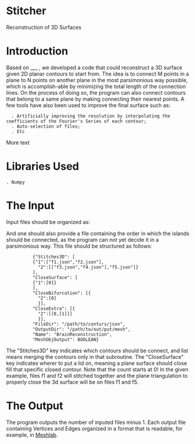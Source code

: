 # Stitcher
Reconstruction of 3D Surfaces

# Introduction

  Based on ___ ,  we developed a code that could reconstruct a 3D surface given 2D planar contours to start from. The idea is to connect M points in a plane to N points on another plane in the most parsimonious way possible, which is accomplish-able by minimizing the total length of the connection lines. On the process of doing so, the program can also connect contours that belong to a same plane by making connecting their nearest points.
  A few tools have also been used to improve the final surface such as:

      . Artificially improving the resolution by interpolating the coefficients of the Fourier's Series of each contour;
      . Auto-selection of files;
      . Etc

  More text


# Libraries Used

    . Numpy

# The Input

  Input files should be organized as:


  And one should also provide a file containing the order in which the islands should be connected, as the program can not yet decide it in a parsimonious way. This file should be structured as follows:

              {"Stitches3D": [
              {"1":["f1.json","f2.json"],
                "2":[["f3.json","f4.json"],"f5.json"]}
              ],
              "CloseSurface": [
              {"1":[0]}
              ],
              "CloseBifurcation": [{
                "2":[0]
                }],
              "CloseExtra": [{
                "2":[[0,[1]]]
                }],
              "FileDir": "/path/to/conturs/json",
              "OutputDir": "/path/to/out/put/mesh",
              "Name": "BrainReconstruction",
              "MeshObjOutput": BOOLEAN}

  The "Stitches3D" key indicates which contours should be connect, and list means merging the contours only
  in that subroutine.
  The "CloseSurface" key indicates wherer to put a lid on, meaning a plane surface should
  close fill that specific closed contour. Note that the count starts at 0!
  In the given example, files f1 and f2 will stitched together and the plane triangulation to properly
  close the 3d surface will be on files f1 and f5.

# The Output

  The program outputs the number of inputed files minus 1. Each output file containing Vertices and Edges organized in a format that is readable, for example, in [Meshlab](https://metabio.netlify.app).
